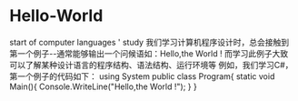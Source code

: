 # Hello-World
start of computer languages ' study
我们学习计算机程序设计时，总会接触到第一个例子--通常能够输出一个问候语如：Hello,the World !
而学习此例子大致可以了解某种设计语言的程序结构、语法结构、运行环境等
例如，我们学习C#，第一个例子的代码如下：
using System
public class Program{
static void Main(){
Console.WriteLine("Hello,the World !");
}
}


